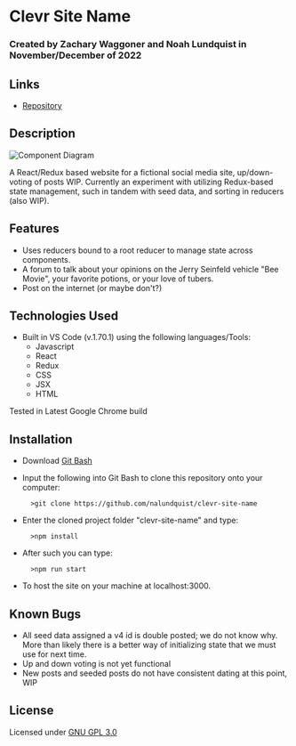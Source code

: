 # Clevr Site Name

### Created by Zachary Waggoner and Noah Lundquist in November/December of 2022

## Links

* [Repository](https://github.com/nalundquist/phoebes-pizza)

## Description

![Component Diagram](./online-forum-diagram.drawio.png)

A React/Redux based website for a fictional social media site, up/down-voting of posts WIP.  Currently an experiment with utilizing Redux-based state management, such in tandem with seed data, and sorting in reducers (also WIP).   

## Features

* Uses reducers bound to a root reducer to manage state across components.
* A forum to talk about your opinions on the Jerry Seinfeld vehicle "Bee Movie", your favorite potions, or your love of tubers.
* Post on the internet (or maybe don't?)


## Technologies Used

* Built in VS Code (v.1.70.1) using the following languages/Tools:
	* Javascript
	* React
	* Redux
	* CSS
	* JSX
	* HTML

Tested in Latest Google Chrome build

## Installation


* Download [Git Bash](https://git-scm.com/downloads)
* Input the following into Git Bash to clone this repository onto your computer:

		>git clone https://github.com/nalundquist/clevr-site-name

* Enter the cloned project folder "clevr-site-name" and type:

		>npm install

* After such you can type:

		>npm run start

* To host the site on your machine at localhost:3000.

## Known Bugs

* All seed data assigned a v4 id is double posted; we do not know why.  More than likely there is a better way of initializing state that we must use for next time.
* Up and down voting is not yet functional
* New posts and seeded posts do not have consistent dating at this point, WIP

## License

Licensed under [GNU GPL 3.0](https://www.gnu.org/licenses/gpl-3.0.en.html)